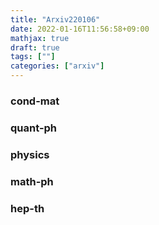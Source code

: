 ```yaml
---
title: "Arxiv220106"
date: 2022-01-16T11:56:58+09:00
mathjax: true
draft: true
tags: [""]
categories: ["arxiv"]
---
```

### cond-mat


### quant-ph


### physics


### math-ph


### hep-th
